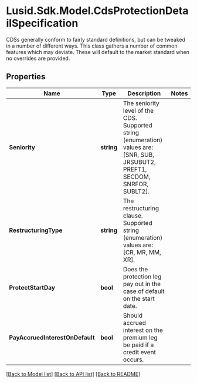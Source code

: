 # Lusid.Sdk.Model.CdsProtectionDetailSpecification
CDSs generally conform to fairly standard definitions, but can be tweaked in a number of different ways.  This class gathers a number of common features which may deviate. These will default to the market standard when  no overrides are provided.

## Properties

Name | Type | Description | Notes
------------ | ------------- | ------------- | -------------
**Seniority** | **string** | The seniority level of the CDS.    Supported string (enumeration) values are: [SNR, SUB, JRSUBUT2, PREFT1, SECDOM, SNRFOR, SUBLT2]. | 
**RestructuringType** | **string** | The restructuring clause.  Supported string (enumeration) values are: [CR, MR, MM, XR]. | 
**ProtectStartDay** | **bool** | Does the protection leg pay out in the case of default on the start date. | 
**PayAccruedInterestOnDefault** | **bool** | Should accrued interest on the premium leg be paid if a credit event occurs. | 

[[Back to Model list]](../README.md#documentation-for-models) [[Back to API list]](../README.md#documentation-for-api-endpoints) [[Back to README]](../README.md)

